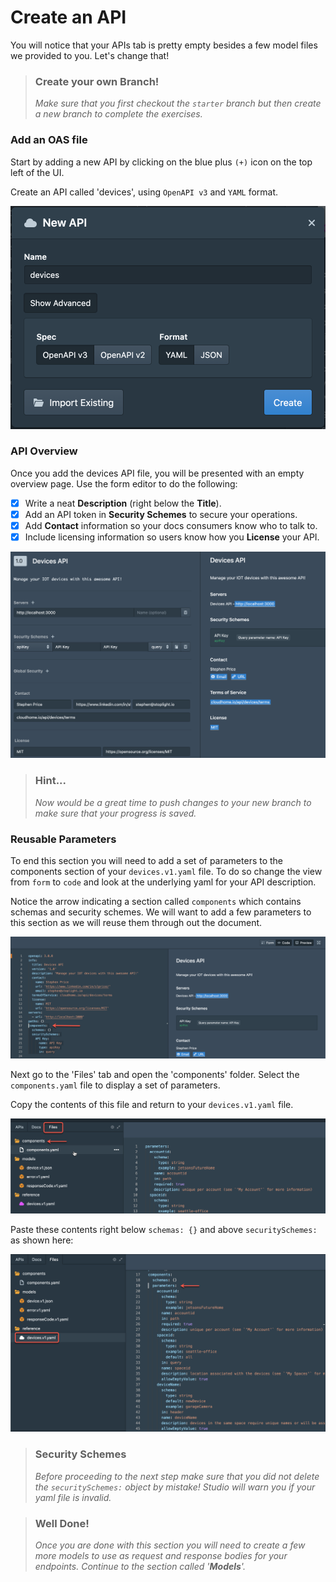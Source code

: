 # Create an API

You will notice that your APIs tab is pretty empty besides a few model files we provided to you. Let's change that!

<!-- theme: warning -->

> ### Create your own Branch!
>
> _Make sure that you first checkout the `starter` branch but then create a new branch to complete the exercises._

### Add an OAS file

Start by adding a new API by clicking on the blue plus `(+)` icon on the top left of the UI.

Create an API called 'devices', using `OpenAPI v3` and `YAML` format.

![newAPI](../../assets/images/newAPI.png)

### API Overview

Once you add the devices API file, you will be presented with an empty overview page. Use the form editor to do the following:

- [x] Write a neat **Description** (right below the **Title**).
- [x] Add an API token in **Security Schemes** to secure your operations.
- [x] Add **Contact** information so your docs consumers know who to talk to.
- [x] Include licensing information so users know how you **License** your API.

![overview](../../assets/images/overview.png)

<!-- theme: info -->

> ### Hint...
>
> *Now would be a great time to push changes to your new branch to make sure that your progress is saved.*

### Reusable Parameters

To end this section you will need to add a set of parameters to the components section of your `devices.v1.yaml` file. To do so change the view from `form` to `code` and look at the underlying yaml for your API description.

Notice the arrow indicating a section called `components` which contains schemas and security schemes. We will want to add a few parameters to this section as we will reuse them through out the document.

![empty components](../../assets/images/emptyComponents.png)

Next go to the 'Files' tab and open the 'components' folder. Select the `components.yaml` file to display a set of parameters. 

Copy the contents of this file and return to your `devices.v1.yaml` file. 

![parameters](../../assets/images/parameters.png)

Paste these contents right below `schemas: {}` and above `securitySchemes:` as shown here:

![shared parameters](../../assets/images/sharedParameters.png)

<!-- theme: warning -->

> ### Security Schemes
>
> _Before proceeding to the next step make sure that you did not delete the _`securitySchemes:`_ object by mistake! Studio will warn you if your yaml file is invalid._

<!-- theme: success -->

> ### Well Done!
>
>*Once you are done with this section you will need to create a few more models to use as request and response bodies for your endpoints. Continue to the section called '**Models**'.*
